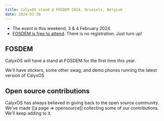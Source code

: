 ```yaml
---
title: CalyxOS stand @ FOSDEM 2024, Brussels, Belgium
date: 2024-01-30
---
```


* The event is this weekend, 3 & 4 February 2024
* [FOSDEM is free to attend](https://fosdem.org/2024/practical/). There is no registration. Just turn up!

## FOSDEM

CalyxOS will have a stand at FOSDEM for the first time this year.

We'll have stickers, some other swag, and demo phones running the latest version of CalyxOS

## Open source contributions

CalyxOS has always believed in giving back to the open source community. We've made [[a page => opensource]] collecting some of our contributions. We'll keep adding to it.